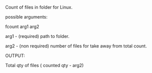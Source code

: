 Count of files in folder for Linux.

possible arguments:

fcount arg1 arg2

arg1 - (required) path to folder.

arg2 - (non required) number of files for take away from total count.

OUTPUT:

Total qty of files ( counted qty - arg2)
